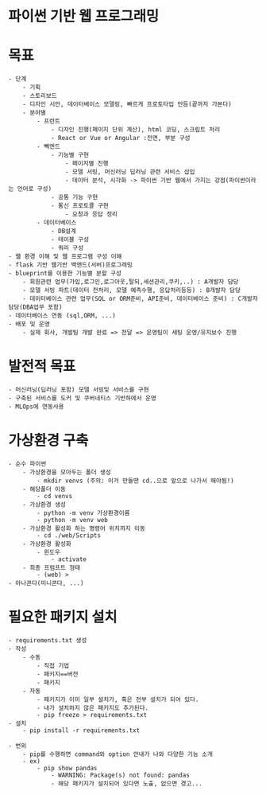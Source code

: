 # 파이썬 기반 웹 프로그래밍

# 목표
    - 단계
        - 기획
        - 스토리보드
        - 디자인 시안, 데이터베이스 모델링, 빠르게 프로토타입 만듬(끝까지 가본다)
        - 분야별
            - 프런트
                - 디자인 진행(페이지 단위 계산), html 코딩, 스크립트 처리
                - React or Vue or Angular :전면, 부분 구성
            - 빽엔드
                - 기능별 구현
                    - 페이지별 진행
                    - 모델 서빙, 머신러닝 딥러닝 관련 서비스 삽입
                    - 데이터 분석, 시각화 -> 파이썬 기반 웹에서 가지는 강점(파이썬이라는 언어로 구성)
                - 공통 기능 구현
                - 통신 프로토콜 구현
                    - 요청과 응답 정리
            - 데이터베이스
                - DB설계
                - 테이블 구성
                - 쿼리 구성
    - 웹 환경 이해 및 웹 프로그램 구성 이해
    - flask 기반 웹기반 백엔드(서버)프로그래밍
    - blueprint를 이용한 기능별 분할 구성
        - 회원관련 업무(가입,로그인,로그아웃,탈되,세션관리,쿠키,..) : A개발자 담당
        - 모델 서빙 파트(데이터 전처리, 모델 예측수행, 응답처리등등) : B개발자 담당
        - 데이터베이스 관련 업무(SQL or ORM준비, API준비, 데이터베이스 준비) : C개발자 담당(DBA업무 포함)
    - 데이터베이스 연동 (sql,ORM, ...)
    - 배포 및 운영
        - 실제 회사, 개발팀 개발 완료 => 전달 => 운영팀이 세팅 운영/유지보수 진행

# 발전적 목표
    - 머신러닝(딥러닝 포함) 모델 서빙및 서비스를 구현
    - 구축된 서비스를 도커 및 쿠버네티스 기반하에서 운영
    - MLOps에 연동사용

# 가상환경 구축
    - 순수 파이썬
        - 가상환경을 모아두는 폴더 생성
            - mkdir venvs (주의: 이거 만들땐 cd..으로 앞으로 나가서 해야됨!)
        - 해당폴더 이동
            - cd venvs
        - 가상환경 생성
            - python -m venv 가상환경이름
            - python -m venv web
        - 가상환경 활성화 하는 명령어 위치까지 이동
            - cd ./web/Scripts
        - 가상환경 활성화
            - 윈도우
                - activate
        - 최종 프럼프트 형태
            - (web) >
    - 아나콘다(미니콘다, ...)

# 필요한 패키지 설치
    - requirements.txt 생성
    - 작성
        - 수동
            - 직접 기업
            - 패키지==버전
            - 패키지
        - 자동 
            - 패키지가 이미 일부 설치가, 혹은 전부 설치가 되어 있다.
            - 내가 설치하지 않은 패키지도 추가된다.
            - pip freeze > requirements.txt
    - 설치
        - pip install -r requirements.txt

    - 번외
        - pip를 수행하면 command와 option 안내가 나와 다양한 기능 소개
        - ex)
            - pip show pandas
                - WARNING: Package(s) not found: pandas
                - 해당 패키지가 설치되어 있다면 노출, 없으면 경고...
